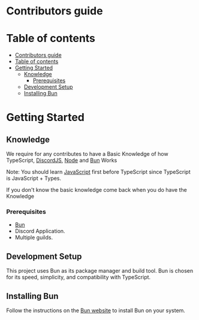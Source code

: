 # Contributors guide




# Table of contents
- [Contributors guide](#contributors-guide)
- [Table of contents](#table-of-contents)
- [Getting Started](#getting-started)
  - [Knowledge](#knowledge)
    - [Prerequisites](#prerequisites)
  - [Development Setup](#development-setup)
  - [Installing Bun](#installing-bun)




# Getting Started


## Knowledge

We require for any contributes to have a Basic Knowledge of how TypeScript, [DiscordJS][DiscordJsGuide], [Node][NodeJSGuide] and [Bun][BunGuide] Works


Note: You should learn [JavaScript][JSGuide] first before TypeScript since TypeScript is JavaScript + Types.


If you don't know the basic knowledge come back when you do have the Knowledge


[DiscordJsGuide]: https://discordjs.guide/#before-you-begin
[NodeJSGuide]: https://nodejs.org/en/learn/getting-started/introduction-to-nodejs
[TSGuide]: https://www.typescriptlang.org/docs/
[JSGuide]: https://developer.mozilla.org/en-US/docs/Web/javascript
[BunGuide]: https://bun.sh/docs

### Prerequisites

- [Bun](https://bun.sh/)
- Discord Application.
- Multiple guilds.

## Development Setup

This project uses Bun as its package manager and build tool. Bun is chosen for its speed, simplicity, and compatibility with TypeScript.



## Installing Bun

Follow the instructions on the [Bun website](https://bun.dev/) to install Bun on your system.





